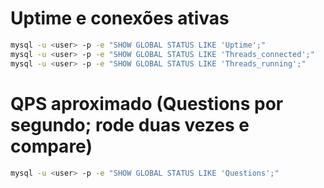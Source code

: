 # Uptime e conexões ativas

```bash
mysql -u <user> -p -e "SHOW GLOBAL STATUS LIKE 'Uptime';"
mysql -u <user> -p -e "SHOW GLOBAL STATUS LIKE 'Threads_connected';"
mysql -u <user> -p -e "SHOW GLOBAL STATUS LIKE 'Threads_running';"
```

# QPS aproximado (Questions por segundo; rode duas vezes e compare)
```bash
mysql -u <user> -p -e "SHOW GLOBAL STATUS LIKE 'Questions';"
```
